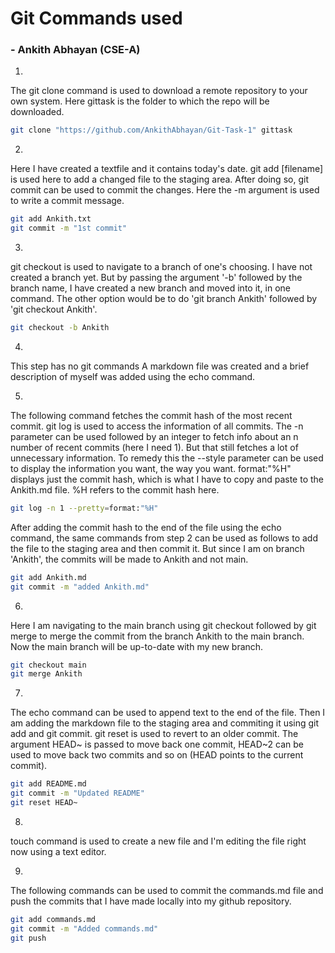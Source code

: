 # Git Commands used
### - Ankith Abhayan (CSE-A)
1.
The git clone command is used to download a remote repository to your own system. 
Here gittask is the folder to which the repo will be downloaded.
```bash
git clone "https://github.com/AnkithAbhayan/Git-Task-1" gittask
```

2.
Here I have created a textfile and it contains today's date.
git add [filename] is used here to add a changed file to the staging area.
After doing so, git commit can be used to commit the changes. Here the -m argument is used to write a commit message.
```bash
git add Ankith.txt
git commit -m "1st commit"
```

3.
git checkout is used to navigate to a branch of one's choosing. I have not created a branch yet.
But by passing the argument '-b' followed by the branch name, I have created a new branch and moved into it, in one command.
The other option would be to do 'git branch Ankith' followed by 'git checkout Ankith'.
```bash
git checkout -b Ankith
```

4.
This step has no git commands
A markdown file was created and a brief description of myself was added using the echo command. 

5.
The following command fetches the commit hash of the most recent commit.
git log is used to access the information of all commits.
The -n parameter can be used followed by an integer to fetch info about an n number of recent commits (here I need 1).
But that still fetches a lot of unnecessary information. To remedy this the --style parameter can be used to display the information you want, the way you want. 
format:"%H" displays just the commit hash, which is what I have to copy and paste to the Ankith.md file. 
%H refers to the commit hash here.
```bash
git log -n 1 --pretty=format:"%H"
```
After adding the commit hash to the end of the file using the echo command, the same commands from step 2 can be used as follows to add the file to the staging area and then commit it.
But since I am on branch 'Ankith', the commits will be made to Ankith and not main.
```bash
git add Ankith.md
git commit -m "added Ankith.md"
```

6.
Here I am navigating to the main branch using git checkout followed by git merge to merge the commit from the branch Ankith to the main branch. Now the main branch will be up-to-date with my new branch.
```bash
git checkout main
git merge Ankith
```

7.
The echo command can be used to append text to the end of the file.
Then I am adding the markdown file to the staging area and commiting it using git add and git commit.
git reset is used to revert to an older commit. The argument HEAD~ is passed to move back one commit, HEAD~2 can be used to move back two commits and so on (HEAD points to the current commit).
```bash
git add README.md
git commit -m "Updated README"
git reset HEAD~
```

8.
touch command is used to create a new file and I'm editing the file right now using a text editor.

9.
The following commands can be used to commit the commands.md file and push the commits that I have made locally into my github repository. 
```bash
git add commands.md
git commit -m "Added commands.md"
git push
```
